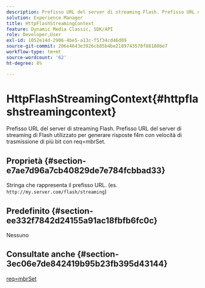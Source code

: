 ```yaml
---
description: Prefisso URL del server di streaming Flash. Prefisso URL del server di streaming di Flash utilizzato per generare risposte f4m con velocità di trasmissione di più bit con req=mbrSet.
solution: Experience Manager
title: HttpFlashStreamingContext
feature: Dynamic Media Classic, SDK/API
role: Developer,User
exl-id: 1052e14d-2906-4be5-a13c-f5f34cd46d89
source-git-commit: 206e4643e3926cb85b4be2189743578f88180be7
workflow-type: tm+mt
source-wordcount: '62'
ht-degree: 8%

---
```


# HttpFlashStreamingContext{#httpflashstreamingcontext}

Prefisso URL del server di streaming Flash. Prefisso URL del server di streaming di Flash utilizzato per generare risposte f4m con velocità di trasmissione di più bit con req=mbrSet.

## Proprietà {#section-e7ae7d96a7cb40829de7e784fcbbad33}

Stringa che rappresenta il prefisso URL. (es. `http://my.server.com/flash/streaming`)

## Predefinito {#section-ee332f7842d24155a91ac18fbfb6fc0c}

Nessuno

## Consultate anche {#section-3ec06e7de842419b95b23fb395d43144}

[req=mbrSet](../../../../../is-api/http-ref/image-serving-api-ref/c-http-protocol-reference/c-command-reference/r-req/r-mbrset.md#reference-603d75babde74508a878c27bd4cced73)
